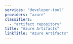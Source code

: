 ```yaml
---
services: "developer-tool"
providers: "azure"
classifiers:
  - "artifact repository"
title: "Azure Artifacts"
linkTitle: "Azure Artifacts"
---
```

